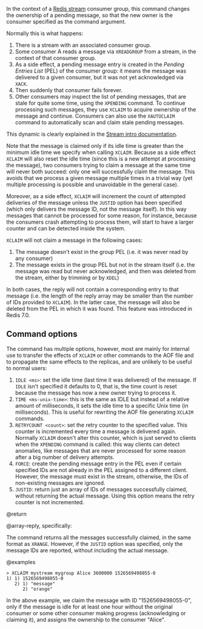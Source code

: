 In the context of a [Redis stream](/docs/data-types/streams) consumer group, this command changes the ownership of a pending message, so that the new owner is the consumer specified as the command argument.

Normally this is what happens:

1. There is a stream with an associated consumer group.
2. Some consumer A reads a message via `XREADGROUP` from a stream, in the context of that consumer group.
3. As a side effect, a pending message entry is created in the *Pending Entries List* (PEL) of the consumer group: it means the message was delivered to a given consumer, but it was not yet acknowledged via `XACK`.
4. Then suddenly that consumer fails forever.
5. Other consumers may inspect the list of pending messages, that are stale for quite some time, using the `XPENDING` command.
  To continue processing such messages, they use `XCLAIM` to acquire ownership of the message and continue.
  Consumers can also use the `XAUTOCLAIM` command to automatically scan and claim stale pending messages.

This dynamic is clearly explained in the [Stream intro documentation](/topics/streams-intro).

Note that the message is claimed only if its idle time is greater than the minimum idle time we specify when calling `XCLAIM`.
Because as a side effect `XCLAIM` will also reset the idle time (since this is a new attempt at processing the message), two consumers trying to claim a message at the same time will never both succeed: only one will successfully claim the message.
This avoids that we process a given message multiple times in a trivial way (yet multiple processing is possible and unavoidable in the general case).

Moreover, as a side effect, `XCLAIM` will increment the count of attempted deliveries of the message unless the `JUSTID` option has been specified (which only delivers the message ID, not the message itself).
In this way messages that cannot be processed for some reason, for instance, because the consumers crash attempting to process them, will start to have a larger counter and can be detected inside the system.

`XCLAIM` will not claim a message in the following cases:

1. The message doesn't exist in the group PEL (i.e. it was never read by any consumer)
2. The message exists in the group PEL but not in the stream itself (i.e. the message was read but never acknowledged, and then was deleted from the stream, either by trimming or by `XDEL`)

In both cases, the reply will not contain a corresponding entry to that message (i.e. the length of the reply array may be smaller than the number of IDs provided to `XCLAIM`).
In the latter case, the message will also be deleted from the PEL in which it was found. This feature was introduced in Redis 7.0.

## Command options

The command has multiple options, however, most are mainly for internal use to transfer the effects of `XCLAIM` or other commands to the AOF file and to propagate the same effects to the replicas, and are unlikely to be useful to normal users:

1. `IDLE <ms>`: set the idle time (last time it was delivered) of the message.
  If `IDLE` isn't specified it defaults to 0, that is, the time count is reset because the message has now a new owner trying to process it.
2. `TIME <ms-unix-time>`: this is the same as IDLE but instead of a relative amount of milliseconds, it sets the idle time to a specific Unix time (in milliseconds).
  This is useful for rewriting the AOF file generating `XCLAIM` commands.
3. `RETRYCOUNT <count>`: set the retry counter to the specified value.
  This counter is incremented every time a message is delivered again.
  Normally `XCLAIM` doesn't alter this counter, which is just served to clients when the `XPENDING` command is called: this way clients can detect anomalies, like messages that are never processed for some reason after a big number of delivery attempts.
4. `FORCE`: create the pending message entry in the PEL even if certain specified IDs are not already in the PEL assigned to a different client.
  However, the message must exist in the stream, otherwise, the IDs of non-existing messages are ignored.
5. `JUSTID`: return just an array of IDs of messages successfully claimed, without returning the actual message. Using this option means the retry counter is not incremented.

@return

@array-reply, specifically:

The command returns all the messages successfully claimed, in the same format
as `XRANGE`.
However, if the `JUSTID` option was specified, only the message IDs are reported, without including the actual message.

@examples

```
> XCLAIM mystream mygroup Alice 3600000 1526569498055-0
1) 1) 1526569498055-0
   2) 1) "message"
      2) "orange"
```

In the above example, we claim the message with ID "1526569498055-0", only if the message is idle for at least one hour without the original consumer or some other consumer making progress (acknowledging or claiming it), and assigns the ownership to the consumer "Alice".
